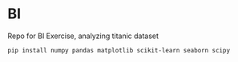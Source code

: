 # BI
Repo for BI Exercise, analyzing titanic dataset

```
pip install numpy pandas matplotlib scikit-learn seaborn scipy
```